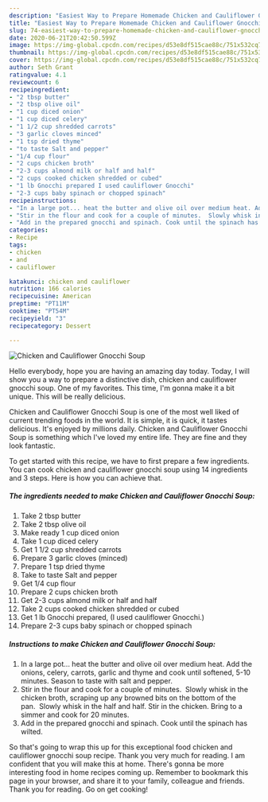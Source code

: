 ```yaml
---
description: "Easiest Way to Prepare Homemade Chicken and Cauliflower Gnocchi Soup"
title: "Easiest Way to Prepare Homemade Chicken and Cauliflower Gnocchi Soup"
slug: 74-easiest-way-to-prepare-homemade-chicken-and-cauliflower-gnocchi-soup
date: 2020-06-21T20:42:50.599Z
image: https://img-global.cpcdn.com/recipes/d53e8df515cae88c/751x532cq70/chicken-and-cauliflower-gnocchi-soup-recipe-main-photo.jpg
thumbnail: https://img-global.cpcdn.com/recipes/d53e8df515cae88c/751x532cq70/chicken-and-cauliflower-gnocchi-soup-recipe-main-photo.jpg
cover: https://img-global.cpcdn.com/recipes/d53e8df515cae88c/751x532cq70/chicken-and-cauliflower-gnocchi-soup-recipe-main-photo.jpg
author: Seth Grant
ratingvalue: 4.1
reviewcount: 6
recipeingredient:
- "2 tbsp butter"
- "2 tbsp olive oil"
- "1 cup diced onion"
- "1 cup diced celery"
- "1 1/2 cup shredded carrots"
- "3 garlic cloves minced"
- "1 tsp dried thyme"
- "to taste Salt and pepper"
- "1/4 cup flour"
- "2 cups chicken broth"
- "2-3 cups almond milk or half and half"
- "2 cups cooked chicken shredded or cubed"
- "1 lb Gnocchi prepared I used cauliflower Gnocchi"
- "2-3 cups baby spinach or chopped spinach"
recipeinstructions:
- "In a large pot... heat the butter and olive oil over medium heat. Add the onions, celery, carrots, garlic and thyme and cook until softened, 5-10 minutes. Season to taste with salt and pepper."
- "Stir in the flour and cook for a couple of minutes.  Slowly whisk in the chicken broth, scraping up any browned bits on the bottom of the pan.  Slowly whisk in the half and half. Stir in the chicken. Bring to a simmer and cook for 20 minutes."
- "Add in the prepared gnocchi and spinach. Cook until the spinach has wilted."
categories:
- Recipe
tags:
- chicken
- and
- cauliflower

katakunci: chicken and cauliflower 
nutrition: 166 calories
recipecuisine: American
preptime: "PT11M"
cooktime: "PT54M"
recipeyield: "3"
recipecategory: Dessert

---
```



![Chicken and Cauliflower Gnocchi Soup](https://img-global.cpcdn.com/recipes/d53e8df515cae88c/751x532cq70/chicken-and-cauliflower-gnocchi-soup-recipe-main-photo.jpg)

Hello everybody, hope you are having an amazing day today. Today, I will show you a way to prepare a distinctive dish, chicken and cauliflower gnocchi soup. One of my favorites. This time, I'm gonna make it a bit unique. This will be really delicious.

Chicken and Cauliflower Gnocchi Soup is one of the most well liked of current trending foods in the world. It is simple, it is quick, it tastes delicious. It's enjoyed by millions daily. Chicken and Cauliflower Gnocchi Soup is something which I've loved my entire life. They are fine and they look fantastic.




To get started with this recipe, we have to first prepare a few ingredients. You can cook chicken and cauliflower gnocchi soup using 14 ingredients and 3 steps. Here is how you can achieve that.

<!--inarticleads1-->

##### The ingredients needed to make Chicken and Cauliflower Gnocchi Soup:

1. Take 2 tbsp butter
1. Take 2 tbsp olive oil
1. Make ready 1 cup diced onion
1. Take 1 cup diced celery
1. Get 1 1/2 cup shredded carrots
1. Prepare 3 garlic cloves (minced)
1. Prepare 1 tsp dried thyme
1. Take to taste Salt and pepper
1. Get 1/4 cup flour
1. Prepare 2 cups chicken broth
1. Get 2-3 cups almond milk or half and half
1. Take 2 cups cooked chicken shredded or cubed
1. Get 1 lb Gnocchi prepared, (I used cauliflower Gnocchi.)
1. Prepare 2-3 cups baby spinach or chopped spinach




<!--inarticleads2-->

##### Instructions to make Chicken and Cauliflower Gnocchi Soup:

1. In a large pot... heat the butter and olive oil over medium heat. Add the onions, celery, carrots, garlic and thyme and cook until softened, 5-10 minutes. Season to taste with salt and pepper.
1. Stir in the flour and cook for a couple of minutes.  Slowly whisk in the chicken broth, scraping up any browned bits on the bottom of the pan.  Slowly whisk in the half and half. Stir in the chicken. Bring to a simmer and cook for 20 minutes.
1. Add in the prepared gnocchi and spinach. Cook until the spinach has wilted.




So that's going to wrap this up for this exceptional food chicken and cauliflower gnocchi soup recipe. Thank you very much for reading. I am confident that you will make this at home. There's gonna be more interesting food in home recipes coming up. Remember to bookmark this page in your browser, and share it to your family, colleague and friends. Thank you for reading. Go on get cooking!
